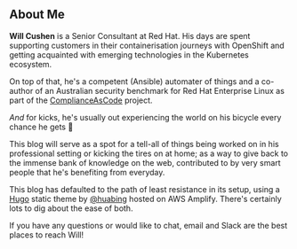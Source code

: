 ## About Me

**Will Cushen** is a Senior Consultant at Red Hat. His days are spent supporting customers in their containerisation journeys with OpenShift and getting acquainted with emerging technologies in the Kubernetes ecosystem. 

On top of that, he's a competent (Ansible) automater of things and a co-author of an Australian security benchmark for Red Hat Enterprise Linux as part of the [ComplianceAsCode](https://github.com/ComplianceAsCode) project. 

_And_ for kicks, he's usually out experiencing the world on his bicycle every chance he gets :bicyclist:

This blog will serve as a spot for a tell-all of things being worked on in his professional setting or kicking the tires on at home; as a way to give back to the immense bank of knowledge on the web, contributed to by very smart people that he's benefiting from everyday. 

This blog has defaulted to the path of least resistance in its setup, using a [Hugo](https://gohugo.io/) static theme by [@huabing](https://github.com/zhaohuabing) hosted on AWS Amplify. There's certainly lots to dig about the ease of both.

If you have any questions or would like to chat, email and Slack are the best places to reach Will! 